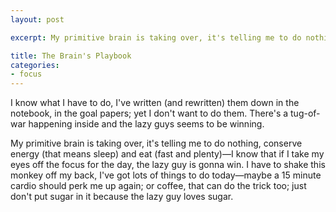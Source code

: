 ```yaml
---
layout: post

excerpt: My primitive brain is taking over, it's telling me to do nothing, conserve energy (that means sleep) and eat (fast and plenty)&mdash;I know that if I take my eyes off the focus for the day, the lazy guy is gonna win. I have to shake this monkey off my back, I've got lots of things to do today&mdash;maybe a 15 minute cardio should perk me up again; or coffee, that can do the trick too; just don't put sugar in it because the lazy guy loves sugar. 

title: The Brain's Playbook
categories:
- focus
---
```


I know what I have to do, I've written (and rewritten) them down in the notebook, in the goal papers; yet I don't want to do them. There's a tug-of-war happening inside and the lazy guys seems to be winning. 

My primitive brain is taking over, it's telling me to do nothing, conserve energy (that means sleep) and eat (fast and plenty)&mdash;I know that if I take my eyes off the focus for the day, the lazy guy is gonna win. I have to shake this monkey off my back, I've got lots of things to do today&mdash;maybe a 15 minute cardio should perk me up again; or coffee, that can do the trick too; just don't put sugar in it because the lazy guy loves sugar. 





